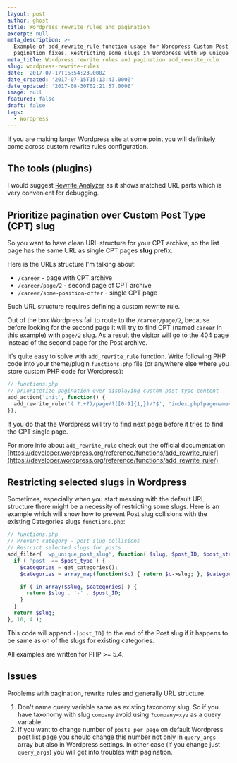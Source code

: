 ```yaml
---
layout: post
author: ghost
title: Wordpress rewrite rules and pagination
excerpt: null
meta_description: >-
  Example of add_rewrite_rule function usage for Wordpress Custom Post Type
  pagination fixes. Restricting some slugs in Wordpress with wp_unique_post_slug
meta_title: Wordpress rewrite rules and pagination add_rewrite_rule
slug: wordpress-rewrite-rules
date: '2017-07-17T16:54:23.000Z'
date_created: '2017-07-15T15:13:43.000Z'
date_updated: '2017-08-30T02:21:57.000Z'
image: null
featured: false
draft: false
tags:
  - Wordpress
---
```

If you are making larger Wordpress site at some point you will definitely come across custom rewrite rules configuration.

## The tools (plugins)

I would suggest [Rewrite Analyzer](https://wordpress.org/plugins/monkeyman-rewrite-analyzer/) as it shows matched URL parts which is very convenient for debugging.

## Prioritize pagination over Custom Post Type (CPT) slug

So you want to have clean URL structure for your CPT archive, so the list page has the same URL as single CPT pages **slug** prefix.

Here is the URLs structure I'm talking about:

- `/career` - page with CPT archive
- `/career/page/2` - second page of CPT archive
- `/career/some-position-offer` - single CPT page

Such URL structure requires defining a custom rewrite rule.

Out of the box Wordpress fail to route to the `/career/page/2`, because before looking for the second page it will try to find CPT (named `career` in this example) with `page/2` slug. As a result the visitor will go to the 404 page instead of the second page for the Post archive.

It's quite easy to solve with `add_rewrite_rule` function. Write following PHP code into your theme/plugin `functions.php` file (or anywhere else where you store custom PHP code for Wordpress):

```php
// functions.php
// prioritetize pagination over displaying custom post type content
add_action('init', function() {
  add_rewrite_rule('(.?.+?)/page/?([0-9]{1,})/?$', 'index.php?pagename=$matches[1]&paged=$matches[2]', 'top');
});
```

If you do that the Wordpress will try to find next page before it tries to find the CPT single page.

For more info about `add_rewrite_rule` check out the official documentation [https://developer.wordpress.org/reference/functions/add_rewrite_rule/](https://developer.wordpress.org/reference/functions/add_rewrite_rule/).

## Restricting selected slugs in Wordpress

Sometimes, especially when you start messing with the default URL structure there might be a necessity of restricting some slugs. Here is an example which will show how to prevent Post slug collisions with the existing Categories slugs `functions.php`:

```php
// functions.php
// Prevent category - post slug collisions
// Restrict selected slugs for posts
add_filter( 'wp_unique_post_slug', function( $slug, $post_ID, $post_status, $post_type ) {
  if ( 'post' == $post_type ) {
    $categories = get_categories();
    $categories = array_map(function($c) { return $c->slug; }, $categories);

    if ( in_array($slug, $categories) ) {
      return $slug . '-' . $post_ID;
    }
  }
  return $slug;
}, 10, 4 );
```

This code will append `-[post_ID]` to the end of the Post slug if it happens to be same as on of the slugs for existing categories.

All examples are written for PHP >= 5.4.

## Issues

Problems with pagination, rewrite rules and generally URL structure.

1. Don't name query variable same as existing taxonomy slug. So if you have taxonomy with slug `company` avoid using `?company=xyz` as a query variable.
2. If you want to change number of `posts_per_page` on default Wordpress post list page you should change this number not only in `query_args` array but also in Wordpress settings. In other case (if you change just `query_args`) you will get into troubles with pagination.
